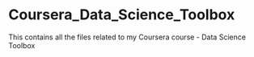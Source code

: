 # Coursera_Data_Science_Toolbox
This contains all the files related to my Coursera course - Data Science Toolbox
